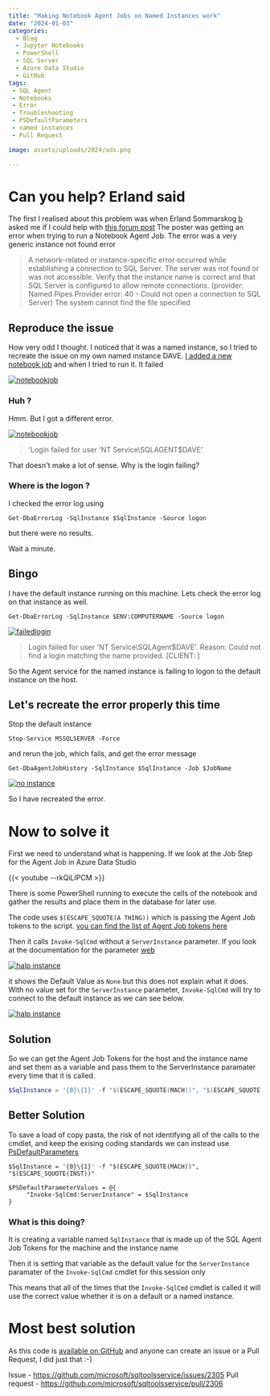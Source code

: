 ```yaml
---
title: "Making Notebook Agent Jobs on Named Instances work"
date: "2024-01-03"
categories:
  - Blog
  - Jupyter Notebooks
  - PowerShell
  - SQL Server
  - Azure Data Studio
  - GitHub
tags:
 - SQL Agent
 - Notebooks
 - Error
 - Troubleshooting
 - PSDefaultParameters
 - named instances
 - Pull Request

image: assets/uploads/2024/ads.png

---
```


# Can you help? Erland said

The first I realised about this problem was when Erland Sommarskog [b](https://www.sommarskog.se/) asked me if I could help with [this forum post](https://learn.microsoft.com/en-us/answers/questions/1465685/scheduling-python-notebook-using-sql-server-agent?wt.mc_id=dp-mvp-5002693) The poster was getting an error when trying to run a Notebook Agent Job. The error was a very generic instance not found error

> A network-related or instance-specific error occurred while establishing a connection to SQL Server. The server was not found or was not accessible. Verify that the instance name is correct and that SQL Server is configured to allow remote connections. (provider: Named Pipes Provider<c/> error: 40 - Could not open a connection to SQL Server) The system cannot find the file specified  

## Reproduce the issue

How very odd I thought. I noticed that it was a named instance, so I tried to recreate the issue on my own named instance DAVE. [I added a new notebook job](https://blog.robsewell.com/blog/running-jupyter-notebooks-as-agent-jobs/) and when I tried to run it. It failed

[![notebookjob](../assets/uploads/2024/newjob.png)](../assets/uploads/2024/newjob.png)

### Huh ?

Hmm. But I got a different error.

[![notebookjob](../assets/uploads/2024/joberror.png)](../assets/uploads/2024/joberror.png)

>'Login failed for user 'NT Service\SQLAGENT$DAVE'

That doesn't make a lot of sense. Why is the login failing?

### Where is the logon ?

I checked the error log using

`Get-DbaErrorLog -SqlInstance $SqlInstance -Source logon`

but there were no results.

Wait a minute.

## Bingo

I have the default instance running on this machine. Lets check the error log on that instance as well.

`Get-DbaErrorLog -SqlInstance $ENV:COMPUTERNAME -Source logon`

[![failedlogin](../assets/uploads/2024/logonfailed.png)](../assets/uploads/2024/logonfailed.png)

> Login failed for user 'NT Service\SQLAgent$DAVE'. Reason: Could not find a login matching the name provided. [CLIENT: <local machine>]  

So the Agent service for the named instance is failing to logon to the default instance on the host.  

## Let's recreate the error properly this time

Stop the default instance

`Stop-Service MSSQLSERVER -Force`

and rerun the job, which fails, and get the error message

`Get-DbaAgentJobHistory -SqlInstance $SqlInstance -Job $JobName`

[![no instance](../assets/uploads/2024/noinstance.png)](../assets/uploads/2024/noinstance.png)

So I have recreated the error.

# Now to solve it

First we need to understand what is happening. If we look at the Job Step for the Agent Job in Azure Data Studio

 {{< youtube --rkQiLIPCM >}}

There is some PowerShell running to execute the cells of the notebook and gather the results and place them in the database for later use.

The code uses `$(ESCAPE_SQUOTE(A THING))` which is passing the Agent Job tokens to the script. [you can find the list of Agent Job tokens here](https://learn.microsoft.com/en-us/sql/ssms/agent/use-tokens-in-job-steps?view=sql-server-ver16&WT.mc_id=DP-MVP-5002693#sql-server-agent-tokens)

Then it calls `Invoke-SqlCmd` without a `ServerInstance` parameter. If you look at the documentation for the parameter [web](https://learn.microsoft.com/en-us/powershell/module/sqlserver/invoke-sqlcmd?view=sqlserver-ps&WT.mc_id=DP-MVP-5002693#-serverinstance)

[![halp instance](../assets/uploads/2024/serverinstancehelp.png)](../assets/uploads/2024/serverinstancehelp.png)

it shows the Default Value as `None` but this does not explain what it does. With no value set for the `ServerInstance` parameter, `Invoke-SqlCmd` will try to connect to the default instance as we can see below.

[![halp instance](../assets/uploads/2024/instanceconnect.png)](../assets/uploads/2024/instanceconnect.png)

## Solution

So we can get the Agent Job Tokens for the host and the instance name and set them as a variable and pass them to the ServerInstance paramater every time that it is called.

```PowerShell
$SqlInstance = '{0}\{1}' -f "$(ESCAPE_SQUOTE(MACH))", "$(ESCAPE_SQUOTE(INST))"
```  

## Better Solution

To save a load of copy pasta, the risk of not identifying all of the calls to the cmdlet, and keep the exising coding standards we can instead use [PsDefaultParameters](https://learn.microsoft.com/en-us/powershell/module/microsoft.powershell.core/about/about_parameters_default_values?view=powershell-7.4&WT.mc_id=DP-MVP-5002693)

```
$SqlInstance = '{0}\{1}' -f "$(ESCAPE_SQUOTE(MACH))", "$(ESCAPE_SQUOTE(INST))"

$PSDefaultParameterValues = @{
     "Invoke-SqlCmd:ServerInstance" = $SqlInstance 
}
```  

### What is this doing?

It is creating a variable named `SqlInstance` that is made up of the SQL Agent Job Tokens for the machine and the instance name

Then it is setting that variable as the default value for the `ServerInstance` paramater of the `Invoke-SqlCmd` cmdlet for this session only

This means that all of the times that the `Invoke-SqlCmd` cmdlet is called it will use the correct value whether it is on a default or a named instance.

# Most best solution

As this code is [available on GitHub](https://github.com/microsoft/sqltoolsservice) and anyone can create an issue or a Pull Request, I did just that :-)

Issue - https://github.com/microsoft/sqltoolsservice/issues/2305
Pull request - https://github.com/microsoft/sqltoolsservice/pull/2306 
